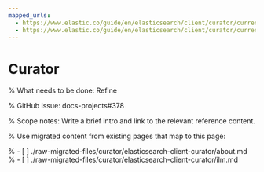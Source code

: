 ```yaml
---
mapped_urls:
  - https://www.elastic.co/guide/en/elasticsearch/client/curator/current/about.html
  - https://www.elastic.co/guide/en/elasticsearch/client/curator/current/ilm.html
---
```


# Curator

% What needs to be done: Refine

% GitHub issue: docs-projects#378

% Scope notes: Write a brief intro and link to the relevant reference content.

% Use migrated content from existing pages that map to this page:

% - [ ] ./raw-migrated-files/curator/elasticsearch-client-curator/about.md
% - [ ] ./raw-migrated-files/curator/elasticsearch-client-curator/ilm.md